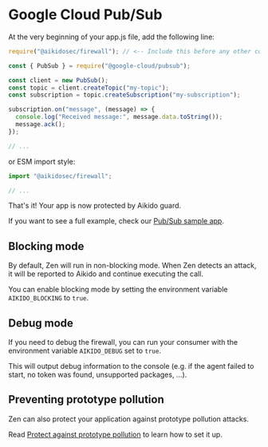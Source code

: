 # Google Cloud Pub/Sub

At the very beginning of your app.js file, add the following line:

```js
require("@aikidosec/firewall"); // <-- Include this before any other code or imports

const { PubSub } = require("@google-cloud/pubsub");

const client = new PubSub();
const topic = client.createTopic("my-topic");
const subscription = topic.createSubscription("my-subscription");

subscription.on("message", (message) => {
  console.log("Received message:", message.data.toString());
  message.ack();
});

// ...
```

or ESM import style:

```js
import "@aikidosec/firewall";

// ...
```

That's it! Your app is now protected by Aikido guard.

If you want to see a full example, check our [Pub/Sub sample app](../sample-apps/pubsub-mongodb).

## Blocking mode

By default, Zen will run in non-blocking mode. When Zen detects an attack, it will be reported to Aikido and continue executing the call.

You can enable blocking mode by setting the environment variable `AIKIDO_BLOCKING` to `true`.

## Debug mode

If you need to debug the firewall, you can run your consumer with the environment variable `AIKIDO_DEBUG` set to `true`.

This will output debug information to the console (e.g. if the agent failed to start, no token was found, unsupported packages, ...).

## Preventing prototype pollution

Zen can also protect your application against prototype pollution attacks.

Read [Protect against prototype pollution](./prototype-pollution.md) to learn how to set it up.
